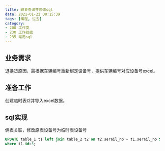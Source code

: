 ```yaml
---
title: 联表查询并修改sql
date: 2021-01-22 08:15:39
tags: [编程, 过去]
category:
- 200 工作类
- 230 工作技能
- 235 常用sql
---
```


## 业务需求

退换货原因，需根据车辆编号重新绑定设备号，提供车辆编号对应设备号excel。

## 准备工作

创建临时表t2并导入excel数据。

## sql实现

俩表关联，修改原表设备号为临时表设备号

```sql
UPDATE table_1 t1 left join table_2 t2 on t2.serail_no = t1.serail_no SET t1.dev_no = t2.dev_no
where t1.id>5;
```





































